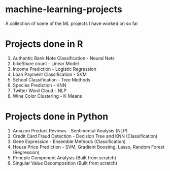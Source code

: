 # machine-learning-projects
A collection of some of the ML projects I have worked on so far

# Projects done in R
1. Authentic Bank Note Classification - Neural Nets
2. bikeShare count - Linear Model
3. Income Prediction - Logistic Regression
4. Loan Payment Classification - SVM
5. School Classification - Tree Methods
6. Species Prediction - KNN
7. Twitter Word Cloud - NLP
8. Wine Color Clustering - K-Means

# Projects done in Python
1. Amazon Product Reviews - Sentimental Analysis (NLP)
2. Credit Card Fraud Detection - Decision Tree and KNN (Classification)
3. Gene Expression - Ensemble Methods (Classification)
4. House Price Prediction - SVM, Gradient Boosting, Lasso, Random Forest (Regression)
5. Princple Component Analysis (Built from scratch)
6. Singular Value Decomposition (Built from scratch)
